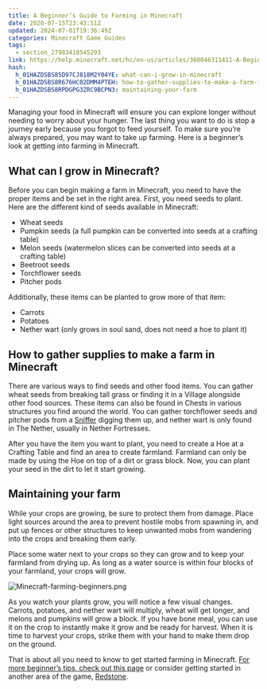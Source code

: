 ```yaml
---
title: A Beginner’s Guide to Farming in Minecraft
date: 2020-07-15T23:43:51Z
updated: 2024-07-01T19:36:49Z
categories: Minecraft Game Guides
tags:
  - section_27983418545293
link: https://help.minecraft.net/hc/en-us/articles/360046311411-A-Beginner-s-Guide-to-Farming-in-Minecraft
hash:
  h_01HAZDSBS85D97CJ818M2Y04YE: what-can-i-grow-in-minecraft
  h_01HAZDSBS8R676HC02DMM4PTEH: how-to-gather-supplies-to-make-a-farm-in-minecraft
  h_01HAZDSBS8RPDGPG3ZRC9BCPN3: maintaining-your-farm
---
```


Managing your food in Minecraft will ensure you can explore longer without needing to worry about your hunger. The last thing you want to do is stop a journey early because you forgot to feed yourself. To make sure you’re always prepared, you may want to take up farming. Here is a beginner’s look at getting into farming in Minecraft.

## What can I grow in Minecraft?

Before you can begin making a farm in Minecraft, you need to have the proper items and be set in the right area. First, you need seeds to plant. Here are the different kind of seeds available in Minecraft:

- Wheat seeds
- Pumpkin seeds (a full pumpkin can be converted into seeds at a crafting table)
- Melon seeds (watermelon slices can be converted into seeds at a crafting table)
- Beetroot seeds
- Torchflower seeds
- Pitcher pods

Additionally, these items can be planted to grow more of that item:

- Carrots
- Potatoes
- Nether wart (only grows in soul sand, does not need a hoe to plant it)

## How to gather supplies to make a farm in Minecraft

There are various ways to find seeds and other food items. You can gather wheat seeds from breaking tall grass or finding it in a Village alongside other food sources. These items can also be found in Chests in various structures you find around the world. You can gather torchflower seeds and pitcher pods from a [Sniffer](https://help.minecraft.net/hc/en-us/articles/16476513292813) digging them up, and nether wart is only found in The Nether, usually in Nether Fortresses.

After you have the item you want to plant, you need to create a Hoe at a Crafting Table and find an area to create farmland. Farmland can only be made by using the Hoe on top of a dirt or grass block. Now, you can plant your seed in the dirt to let it start growing.

## Maintaining your farm

While your crops are growing, be sure to protect them from damage. Place light sources around the area to prevent hostile mobs from spawning in, and put up fences or other structures to keep unwanted mobs from wandering into the crops and breaking them early.

Place some water next to your crops so they can grow and to keep your farmland from drying up. As long as a water source is within four blocks of your farmland, your crops will grow.

![Minecraft-farming-beginners.png](https://minecrafthelp.zendesk.com/hc/article_attachments/19849625965069)

As you watch your plants grow, you will notice a few visual changes. Carrots, potatoes, and nether wart will multiply, wheat will get longer, and melons and pumpkins will grow a block. If you have bone meal, you can use it on the crop to instantly make it grow and be ready for harvest. When it is time to harvest your crops, strike them with your hand to make them drop on the ground.

That is about all you need to know to get started farming in Minecraft. [For more beginner’s tips, check out this page](https://www.minecraft.net/en-us/minecraft-tips-for-beginners) or consider getting started in another area of the game, [Redstone](./Getting-Started-with-Redstone-in-Minecraft.md).
